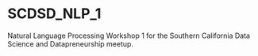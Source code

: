 # SCDSD_NLP_1
Natural Language Processing Workshop 1 for the Southern California Data Science and Datapreneurship meetup. 
